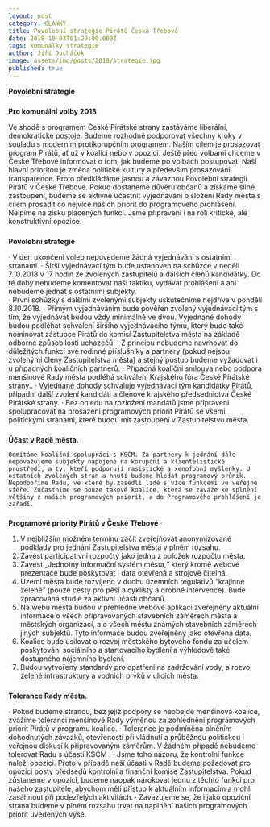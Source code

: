 ```yaml
---
layout: post
category: CLANKY
title: Povolební strategie Pirátů Česká Třebová
date: 2018-10-03T01:29:00.000Z
tags: komunálky strategie
author: Jiří Ducháček
image: assets/img/posts/2018/strategie.jpg
published: true
---
```

**Povolební strategie**
###
**Pro komunální volby 2018**

Ve shodě s programem České Pirátské strany zastáváme liberální, demokratické postoje. Budeme rozhodně podporovat všechny kroky v souladu s moderním protikorupčním programem. Naším cílem je prosazovat program Pirátů, ať už v koalici nebo v opozici.
Ještě před volbami chceme v České Třebové informovat o tom, jak budeme po volbách postupovat. Naší hlavní prioritou je změna politické kultury a především prosazování transparence. Proto předkládáme jasnou a závaznou Povolební strategii Pirátů v České Třebové.
Pokud dostaneme důvěru občanů a získáme silné zastoupení, budeme se aktivně účastnit vyjednávání o složení Rady města s cílem prosadit co nejvíce našich priorit do programového prohlášení. Nelpíme na zisku placených funkcí. Jsme připraveni i na roli kritické, ale konstruktivní opozice.

###
**Povolební strategie**

·           V den ukončení voleb nepovedeme žádná vyjednávání s ostatními stranami.
·         Širší vyjednávací tým bude ustanoven na schůzce v neděli 7.10.2018 v 17 hodin ze  zvolených zastupitelů a dalších členů kandidátky. Do té doby nebudeme komentovat naši taktiku, vydávat prohlášení a ani nebudeme jednat s ostatními subjekty.  
·       První schůzky s dalšími zvolenými subjekty uskutečníme nejdříve v pondělí 8.10.2018.
·         Přímým vyjednáváním bude pověřen zvolený vyjednávací tým  s tím, že vyjednávat budou vždy minimálně ve dvou. Vyjednané dohody budou podléhat schválení širšího vyjednávacího týmu, který bude také nominovat zástupce Pirátů do   komisí Zastupitelstva města na základě odborné způsobilosti uchazečů.
·         Z principu nebudeme navrhovat do důležitých funkcí své rodinné příslušníky a partnery (pokud nejsou zvolenými členy Zastupitelstva města) a stejný postup budeme vyžadovat i u případných koaličních partnerů.
·         Případná koaliční smlouva nebo podpora menšinové Rady města podléhá schválení Krajského fóra České Pirátské strany..
·          Vyjednané dohody schvaluje vyjednávací tým kandidátky Pirátů, případní další zvolení kandidáti a členové krajského předsednictva České Pirátské strany.
·          Bez ohledu na rozložení mandátů jsme připraveni spolupracovat na prosazení programových priorit Pirátů se všemi politickými stranami, které budou mít zastoupení v Zastupitelstvu města.






###
**Účast v Radě města.**

    Odmítáme koaliční spolupráci s KSČM. Za partnery k jednání dále nepovažujeme subjekty napojené na korupční a klientelistické prostředí, a ty, kteří podporují rasistické a xenofobní myšlenky. U ostatních zvolených stran a hnutí budeme hledat programový průnik. Nepodpoříme Radu, ve které by zasedli lidé s více funkcemi ve veřejné sféře. Zúčastníme se pouze takové koalice, která se zaváže ke splnění většiny z našich programových priorit, a do Programového prohlášení je zařadí.
###
**Programové priority Pirátů v České Třebové**
·          
1) V nejbližším možném termínu začít zveřejňovat anonymizované podklady pro jednání Zastupitelstva města v plném rozsahu.
2)  Zavést participativní rozpočty jako jednu z položek rozpočtu města.
3) Zavést „Jednotný informační systém města,“ který kromě webové prezentace bude poskytovat i data otevřená a strojově čitelná.
4)  Území města bude rozvíjeno v duchu územních regulativů “krajinné zeleně” (pouze cesty pro pěší a cyklisty a drobné intervence). Bude zpracována studie za aktivní účasti občanů.
5)   Na webu města budou v přehledné webové aplikaci zveřejněny aktuální informace o všech připravovaných stavebních záměrech města a městských organizací, a o všech městu známých stavebních záměrech jiných subjektů. Tyto informace budou zveřejněny jako otevřená data.
6)   Koalice bude usilovat o rozvoj městského bytového fondu za účelem poskytování sociálního a startovacího bydlení a výhledově také dostupného nájemního bydlení.
7)  Budou vytvořeny standardy pro opatření na zadržování vody, a rozvoj zelené infrastruktury a vodních prvků v ulicích města.
###
**Tolerance Rady města.**

·       Pokud budeme stranou, bez jejíž podpory se neobejde menšinová koalice, zvážíme toleranci menšinové Rady výměnou za zohlednění programových priorit Pirátů v programu koalice.
·         Tolerance je podmíněna plněním dohodnutých závazků, otevřeností při vládnutí a průběžnou politickou i veřejnou diskusí k připravovaným záměrům. V žádném případě nebudeme tolerovat Radu s účastí KSČM .
·         Jsme toho názoru, že kontrolní funkce náleží opozici. Proto v případě naší účasti v Radě budeme požadovat pro opozici posty předsedů kontrolní a finanční komise Zastupitelstva. Pokud zůstaneme v opozici, budeme naopak nárokovat jednu z těchto funkcí pro našeho zastupitele, abychom měli přístup k aktuálním informacím a mohli zasáhnout při podezřelých aktivitách.
·         Zavazujeme se, že i jako opoziční strana budeme v plném rozsahu trvat na naplnění našich programových priorit uvedených výše.
